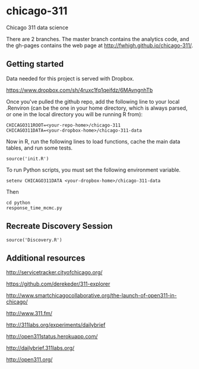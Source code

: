chicago-311
===========

Chicago 311 data science

There are 2 branches.  The master branch contains the analytics code, and the gh-pages contains the web page at http://fwhigh.github.io/chicago-311/.

Getting started
---------------

Data needed for this project is served with Dropbox.

https://www.dropbox.com/sh/4ruxc1fq1qeifdz/6MAvngnhTb

Once you've pulled the github repo, add the following line to your local .Renviron (can be the one in your home directory, which is always parsed, or one in the local directory you will be running R from):

	CHICAGO311ROOT=<your-repo-home>/chicago-311
	CHICAGO311DATA=<your-dropbox-home>/chicago-311-data

Now in R, run the following lines to load functions, cache the main data tables, and run some tests.

	source('init.R')

To run Python scripts, you must set the following environment variable.

	setenv CHICAGO311DATA <your-dropbox-home>/chicago-311-data

Then 

	cd python
	response_time_mcmc.py


Recreate Discovery Session
--------------------------

	source('Discovery.R')

Additional resources
--------------------

http://servicetracker.cityofchicago.org/

https://github.com/derekeder/311-explorer

http://www.smartchicagocollaborative.org/the-launch-of-open311-in-chicago/

http://www.311.fm/

http://311labs.org/experiments/dailybrief

http://open311status.herokuapp.com/

http://dailybrief.311labs.org/

http://open311.org/

